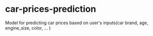 # car-prices-prediction
Model for predicting car prices based on user's inputs(car brand, age, engine_size, color, ... )
